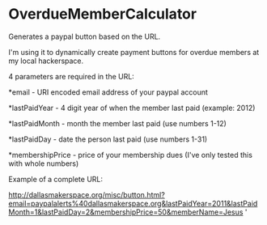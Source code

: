 OverdueMemberCalculator
=======================

Generates a paypal button based on the URL.

I'm using it to dynamically create payment buttons for overdue members at my local hackerspace.

4 parameters are required in the URL:

*email - URI encoded email address of your paypal account

*lastPaidYear - 4 digit year of when the member last paid (example: 2012)

*lastPaidMonth - month the member last paid (use numbers 1-12)

*lastPaidDay - date the person last paid (use numbers 1-31)

*membershipPrice - price of your membership dues (I've only tested this with whole numbers)

Example of a complete URL:

http://dallasmakerspace.org/misc/button.html?email=paypalalerts%40dallasmakerspace.org&lastPaidYear=2011&lastPaidMonth=1&lastPaidDay=2&membershipPrice=50&memberName=Jesus
'
